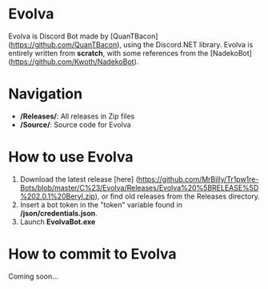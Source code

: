 # Evolva

Evolva is Discord Bot made by [QuanTBacon] (https://github.com/QuanTBacon), using the Discord.NET library.
Evolva is entirely written from **scratch**, with some references from the [NadekoBot] (https://github.com/Kwoth/NadekoBot).

# Navigation
- **/Releases/**: All releases in Zip files
- **/Source/**: Source code for Evolva

# How to use Evolva
1. Download the latest release [here] (https://github.com/MrBilly/Tr1pw1re-Bots/blob/master/C%23/Evolva/Releases/Evolva%20%5BRELEASE%5D%202.0.1%20Beryl.zip), or find old releases from the Releases directory.
2. Insert a bot token in the "token" variable found in **/json/credentials.json**.
3. Launch **EvolvaBot.exe**

# How to commit to Evolva
Coming soon...
